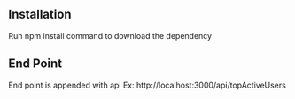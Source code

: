 ## Installation
Run npm install command to download the dependency

## End Point

End point is appended with api
Ex: http://localhost:3000/api/topActiveUsers